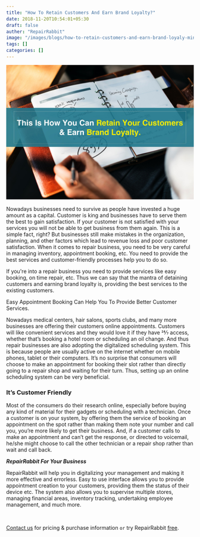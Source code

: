```yaml
---
title: "How To Retain Customers And Earn Brand Loyalty?"
date: 2018-11-20T10:54:01+05:30
draft: false
auther: "RepairRabbit"
image: "/images/blogs/how-to-retain-customers-and-earn-brand-loyaly-min.jpg"
tags: []
categories: []
---
```


<img src="/images/blogs/how-to-retain-customers-and-earn-brand-loyaly-min.jpg" alt="How To Retain Customers And Earn Brand Loyaly" />

Nowadays businesses need to survive as people have invested a huge amount as a capital. Customer is king and businesses have to serve them the best to gain satisfaction.
If your customer is not satisfied with your services you will not be able to get business from them again. This is a simple fact, right? But businesses still make mistakes in the organization, planning, and other factors which lead to revenue loss and poor customer satisfaction. When it comes to repair business, you need to be very careful in managing inventory, appointment booking, etc. You need to provide the best services and customer-friendly processes help you to do so.

If you're into a repair business you need to provide services like easy booking, on time repair, etc. Thus we can say that the mantra of detaining customers and earning brand loyalty is, providing the best services to the existing customers.

Easy Appointment Booking Can Help You To Provide Better Customer Services.

Nowadays medical centers, hair salons, sports clubs, and many more businesses are offering their customers online appointments. Customers will like convenient services and they would love it if they have 24⁄7 access, whether that’s booking a hotel room or scheduling an oil change. And thus repair businesses are also adopting the digitalized scheduling system. This is because people are usually active on the internet whether on mobile phones, tablet or their computers. It’s no surprise that consumers will choose to make an appointment for booking their slot rather than directly going to a repair shop and waiting for their turn. Thus, setting up an online scheduling system can be very beneficial.

### It’s Customer Friendly

Most of the consumers do their research online, especially before buying any kind of material for their gadgets or scheduling with a technician. Once a customer is on your system, by offering them the service of booking an appointment on the spot rather than making them note your number and call you, you’re more likely to get their business. And, if a customer calls to make an appointment and can’t get the response, or directed to voicemail, he/she might choose to call the other technician or a repair shop rather than wait and call back.

___RepairRabbit For Your Business___

RepairRabbit will help you in digitalizing your management and making it more effective and errorless. Easy to use interface allows you to provide appointment creation to your customers, providing them the status of their device etc. The system also allows you to supervise multiple stores, managing financial areas, inventory tracking, undertaking employee management, and much more.

<br>

<a href="mailto:contact@repairrabbit.co?subject=Query of RepairRabbit" target="_blank">Contact us</a> for pricing & purchase information `or` try RepairRabbit <a href="https://demo.repairrabbit.co/admin" rel="noopener" target="_blank" title="RepairRabbit Demo">free</a>.

<br>